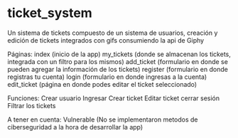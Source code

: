 # ticket_system
Un sistema de tickets compuesto de un sistema de usuarios, creación y edición de tickets integrados con gifs consumiendo la api de Giphy

Páginas:
index (inicio de la app)
my_tickets (donde se almacenan los tickets, integrada con un filtro para los mismos)
add_ticket (formulario en donde se pueden agregar la información de los tickets)
register (formulario en donde registras tu cuenta)
login (formulario en donde ingresas a la cuenta)
edit_ticket (página en donde podes editar el ticket seleccionado)

Funciones:
Crear usuario
Ingresar
Crear ticket
Editar ticket
cerrar sesión
Filtrar los tickets


A tener en cuenta: 
Vulnerable (No se implementaron metodos de ciberseguridad a la hora de desarrollar la app)
